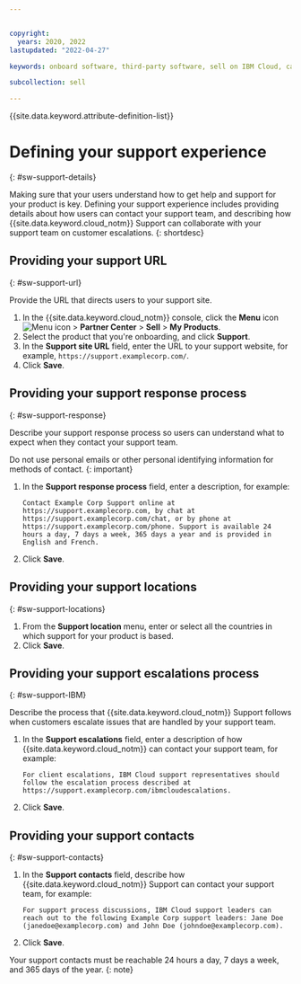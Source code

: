```yaml
---


copyright:
  years: 2020, 2022
lastupdated: "2022-04-27"

keywords: onboard software, third-party software, sell on IBM Cloud, catalog details, support, software, partner, sellers, partner center, support, customer support

subcollection: sell

---
```


{{site.data.keyword.attribute-definition-list}}

# Defining your support experience
{: #sw-support-details}

Making sure that your users understand how to get help and support for your product is key. Defining your support experience includes providing details about how users can contact your support team, and describing how {{site.data.keyword.cloud_notm}} Support can collaborate with your support team on customer escalations.
{: shortdesc}

## Providing your support URL
{: #sw-support-url}

Provide the URL that directs users to your support site. 

1. In the {{site.data.keyword.cloud_notm}} console, click the **Menu** icon ![Menu icon](../icons/icon_hamburger.svg "Menu") > **Partner Center** > **Sell** > **My Products**.
1. Select the product that you're onboarding, and click **Support**. 
1. In the **Support site URL** field, enter the URL to your support website, for example, `https://support.examplecorp.com/`.
1. Click **Save**.

## Providing your support response process
{: #sw-support-response}

Describe your support response process so users can understand what to expect when they contact your support team.

Do not use personal emails or other personal identifying information for methods of contact.
{: important}

1. In the **Support response process** field, enter a description, for example: 

    `Contact Example Corp Support online at https://support.examplecorp.com, by chat at https://support.examplecorp.com/chat, or by phone at https://support.examplecorp.com/phone. Support is available 24 hours a day, 7 days a week, 365 days a year and is provided in English and French.`

1. Click **Save**.

## Providing your support locations
{: #sw-support-locations}

1. From the **Support location** menu, enter or select all the countries in which support for your product is based. 
1. Click **Save**. 

## Providing your support escalations process
{: #sw-support-IBM}

Describe the process that {{site.data.keyword.cloud_notm}} Support follows when customers escalate issues that are handled by your support team.

1. In the **Support escalations** field, enter a description of how {{site.data.keyword.cloud_notm}} can contact your support team, for example: 

    `For client escalations, IBM Cloud support representatives should follow the escalation process described at https://support.examplecorp.com/ibmcloudescalations.`

1. Click **Save**.

## Providing your support contacts
{: #sw-support-contacts}

1. In the **Support contacts** field, describe how {{site.data.keyword.cloud_notm}} Support can contact your support team, for example:

    `For support process discussions, IBM Cloud support leaders can reach out to the following Example Corp support leaders: Jane Doe (janedoe@examplecorp.com) and John Doe (johndoe@examplecorp.com).`

1. Click **Save**.

Your support contacts must be reachable 24 hours a day, 7 days a week, and 365 days of the year.
{: note}
